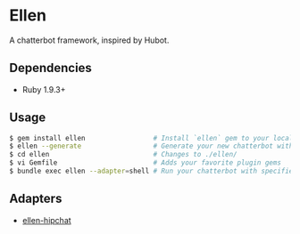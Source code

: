 # Ellen
A chatterbot framework, inspired by Hubot.

## Dependencies
* Ruby 1.9.3+

## Usage
```sh
$ gem install ellen                 # Install `ellen` gem to your local machine
$ ellen --generate                  # Generate your new chatterbot with ./ellen/ directory
$ cd ellen                          # Changes to ./ellen/
$ vi Gemfile                        # Adds your favorite plugin gems
$ bundle exec ellen --adapter=shell # Run your chatterbot with specified adapter
```

## Adapters
* [ellen-hipchat](https://github.com/r7kamura/ellen-hipchat)
